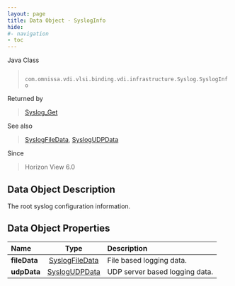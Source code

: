 ```yaml
---
layout: page
title: Data Object - SyslogInfo
hide:
#- navigation
- toc
---
```






Java Class
> ` com.omnissa.vdi.vlsi.binding.vdi.infrastructure.Syslog.SyslogInfo`

Returned by
> [Syslog_Get](vdi.infrastructure.Syslog.md#get)

See also
> [SyslogFileData](vdi.infrastructure.Syslog.FileData.md), [SyslogUDPData](vdi.infrastructure.Syslog.UDPData.md)

Since
> Horizon View 6.0


## Data Object Description

The root syslog configuration information.

## Data Object Properties

 Name | Type | Description
:---|:---:|:---
**fileData**| [SyslogFileData](vdi.infrastructure.Syslog.FileData.md)|  File based logging data.
**udpData**| [SyslogUDPData](vdi.infrastructure.Syslog.UDPData.md)|  UDP server based logging data.


 
